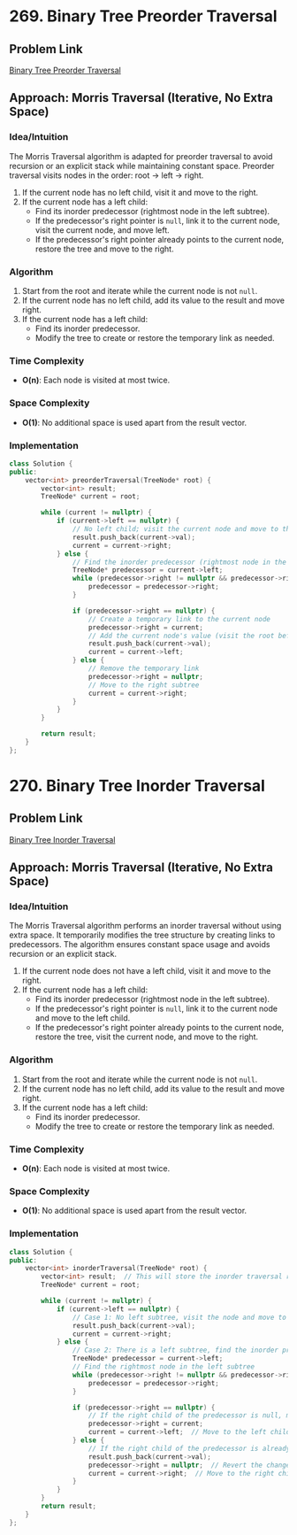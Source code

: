 # 269. Binary Tree Preorder Traversal

## Problem Link

[Binary Tree Preorder Traversal](https://leetcode.com/problems/binary-tree-preorder-traversal/)

## Approach: Morris Traversal (Iterative, No Extra Space)

### Idea/Intuition

The Morris Traversal algorithm is adapted for preorder traversal to avoid recursion or an explicit stack while maintaining constant space. Preorder traversal visits nodes in the order: root → left → right.

1. If the current node has no left child, visit it and move to the right.
2. If the current node has a left child:
   - Find its inorder predecessor (rightmost node in the left subtree).
   - If the predecessor's right pointer is `null`, link it to the current node, visit the current node, and move left.
   - If the predecessor's right pointer already points to the current node, restore the tree and move to the right.

### Algorithm

1. Start from the root and iterate while the current node is not `null`.
2. If the current node has no left child, add its value to the result and move right.
3. If the current node has a left child:
   - Find its inorder predecessor.
   - Modify the tree to create or restore the temporary link as needed.

### Time Complexity

- **O(n)**: Each node is visited at most twice.

### Space Complexity

- **O(1)**: No additional space is used apart from the result vector.

### Implementation

```cpp
class Solution {
public:
    vector<int> preorderTraversal(TreeNode* root) {
        vector<int> result;
        TreeNode* current = root;

        while (current != nullptr) {
            if (current->left == nullptr) {
                // No left child; visit the current node and move to the right
                result.push_back(current->val);
                current = current->right;
            } else {
                // Find the inorder predecessor (rightmost node in the left subtree)
                TreeNode* predecessor = current->left;
                while (predecessor->right != nullptr && predecessor->right != current) {
                    predecessor = predecessor->right;
                }

                if (predecessor->right == nullptr) {
                    // Create a temporary link to the current node
                    predecessor->right = current;
                    // Add the current node's value (visit the root before the left subtree)
                    result.push_back(current->val);
                    current = current->left;
                } else {
                    // Remove the temporary link
                    predecessor->right = nullptr;
                    // Move to the right subtree
                    current = current->right;
                }
            }
        }

        return result;
    }
};
```

# 270. Binary Tree Inorder Traversal

## Problem Link

[Binary Tree Inorder Traversal](https://leetcode.com/problems/binary-tree-inorder-traversal/)

## Approach: Morris Traversal (Iterative, No Extra Space)

### Idea/Intuition

The Morris Traversal algorithm performs an inorder traversal without using extra space. It temporarily modifies the tree structure by creating links to predecessors. The algorithm ensures constant space usage and avoids recursion or an explicit stack.

1. If the current node does not have a left child, visit it and move to the right.
2. If the current node has a left child:
   - Find its inorder predecessor (rightmost node in the left subtree).
   - If the predecessor's right pointer is `null`, link it to the current node and move to the left child.
   - If the predecessor's right pointer already points to the current node, restore the tree, visit the current node, and move to the right.

### Algorithm

1. Start from the root and iterate while the current node is not `null`.
2. If the current node has no left child, add its value to the result and move right.
3. If the current node has a left child:
   - Find its inorder predecessor.
   - Modify the tree to create or restore the temporary link as needed.

### Time Complexity

- **O(n)**: Each node is visited at most twice.

### Space Complexity

- **O(1)**: No additional space is used apart from the result vector.

### Implementation

```cpp
class Solution {
public:
    vector<int> inorderTraversal(TreeNode* root) {
        vector<int> result;  // This will store the inorder traversal result
        TreeNode* current = root;

        while (current != nullptr) {
            if (current->left == nullptr) {
                // Case 1: No left subtree, visit the node and move to the right
                result.push_back(current->val);
                current = current->right;
            } else {
                // Case 2: There is a left subtree, find the inorder predecessor
                TreeNode* predecessor = current->left;
                // Find the rightmost node in the left subtree
                while (predecessor->right != nullptr && predecessor->right != current) {
                    predecessor = predecessor->right;
                }

                if (predecessor->right == nullptr) {
                    // If the right child of the predecessor is null, make a temporary link to the current node
                    predecessor->right = current;
                    current = current->left;  // Move to the left child
                } else {
                    // If the right child of the predecessor is already pointing to the current node, we've completed the left subtree
                    result.push_back(current->val);
                    predecessor->right = nullptr;  // Revert the changes (unlink the temporary link)
                    current = current->right;  // Move to the right child
                }
            }
        }
        return result;
    }
};
```
